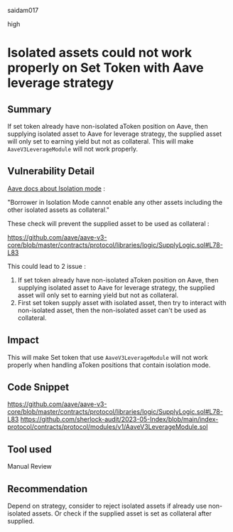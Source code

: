 saidam017

high

# Isolated assets could not work properly on Set Token with Aave leverage strategy

## Summary

If set token already have non-isolated aToken position on Aave, then supplying isolated asset to Aave for leverage strategy, the supplied asset will only set to earning yield but not as collateral. This will make `AaveV3LeverageModule` will not work properly.

## Vulnerability Detail

[Aave docs about Isolation mode](https://docs.aave.com/developers/whats-new/isolation-mode) : 

"Borrower in Isolation Mode cannot enable any other assets including the other isolated assets as collateral."

These check will prevent the supplied asset to be used as collateral : 

https://github.com/aave/aave-v3-core/blob/master/contracts/protocol/libraries/logic/SupplyLogic.sol#L78-L83

This could lead to 2 issue : 

1. If set token already have non-isolated aToken position on Aave, then supplying isolated asset to Aave for leverage strategy, the supplied asset will only set to earning yield but not as collateral.
2. First set token supply asset with isolated asset, then try to interact with non-isolated asset, then the non-isolated asset can't be used as collateral.

## Impact

 This will make Set token that use `AaveV3LeverageModule` will not work properly when handling aToken positions that contain isolation mode.

## Code Snippet

https://github.com/aave/aave-v3-core/blob/master/contracts/protocol/libraries/logic/SupplyLogic.sol#L78-L83
https://github.com/sherlock-audit/2023-05-Index/blob/main/index-protocol/contracts/protocol/modules/v1/AaveV3LeverageModule.sol

## Tool used

Manual Review

## Recommendation

Depend on strategy, consider to reject isolated assets if already use non-isolated assets. Or check if the supplied asset is set as collateral after supplied.
